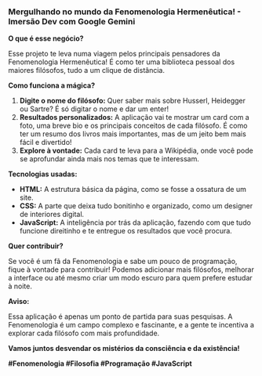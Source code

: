###  **Mergulhando no mundo da Fenomenologia Hermenêutica! - Imersão Dev com Google Gemini**

**O que é esse negócio?**

Esse projeto te leva numa viagem pelos principais pensadores da Fenomenologia Hermenêutica! É como ter uma biblioteca pessoal dos maiores filósofos, tudo a um clique de distância. 

**Como funciona a mágica?**

1. **Digite o nome do filósofo:** Quer saber mais sobre Husserl, Heidegger ou Sartre? É só digitar o nome e dar um enter!
2. **Resultados personalizados:** A aplicação vai te mostrar um card com a foto, uma breve bio e os principais conceitos de cada filósofo. É como ter um resumo dos livros mais importantes, mas de um jeito bem mais fácil e divertido!
3. **Explore à vontade:** Cada card te leva para a Wikipédia, onde você pode se aprofundar ainda mais nos temas que te interessam.

**Tecnologias usadas:**

* **HTML:** A estrutura básica da página, como se fosse a ossatura de um site.
* **CSS:** A parte que deixa tudo bonitinho e organizado, como um designer de interiores digital.
* **JavaScript:** A inteligência por trás da aplicação, fazendo com que tudo funcione direitinho e te entregue os resultados que você procura.

**Quer contribuir?**

Se você é um fã da Fenomenologia e sabe um pouco de programação, fique à vontade para contribuir! Podemos adicionar mais filósofos, melhorar a interface ou até mesmo criar um modo escuro para quem prefere estudar à noite. 

**Aviso:**

Essa aplicação é apenas um ponto de partida para suas pesquisas. A Fenomenologia é um campo complexo e fascinante, e a gente te incentiva a explorar cada filósofo com mais profundidade. 

**Vamos juntos desvendar os mistérios da consciência e da existência!** 

**#Fenomenologia #Filosofia #Programação #JavaScript**
